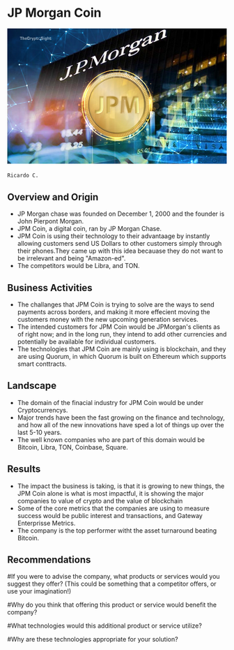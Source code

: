 # JP Morgan Coin
![](JPM-Coin.jpg)

``Ricardo C.``

## Overview and Origin
* JP Morgan chase was founded on December 1, 2000 and the founder is John Pierpont Morgan.
* JPM Coin, a digital coin, ran by JP Morgan Chase.
*  JPM Coin is using their technology to their advantaage by instantly allowing customers send US Dollars to other customers simply through their phones.They came up with this idea becauase they do not want to be irrelevant and being "Amazon-ed".
* The competitors would be Libra, and TON. 

## Business Activities
* The challanges that JPM Coin is trying to solve are the ways to send payments across borders, and making it more effecient moving the customers money with the new upcoming generation services.
* The intended customers for JPM Coin would be JPMorgan's clients as of right now; and in the long run, they intend to add other currencies and potentially be available for individual customers.
* The technologies that JPM Coin are mainly using is blockchain, and they are using Quorum, in which Quorum is built on Ethereum which supports smart conttracts.

## Landscape
* The domain of the finacial industry for JPM Coin would be under Cryptocurrencys.
* Major trends have been the fast growing on the finance and technology, and how all of the new innovations have sped a lot of things up over the last 5-10 years.
* The well known companies who are part of this domain would be Bitcoin, Libra, TON, Coinbase, Square.

## Results
* The impact the business is taking, is that it is growing to new things, the JPM Coin alone is what is most impactful, it is showing the major companies to value of crypto and the value of blockchain
* Some of the core metrics that the companies are using to measure success would be public interest and transactions, and Gateway Enterprisse Metrics.
* The company is the top performer witht the asset turnaround beating Bitcoin.

## Recommendations
  #If you were to advise the company, what products or services would you suggest they offer? (This could be something that a competitor offers, or use your imagination!)

  #Why do you think that offering this product or service would benefit the company?

  #What technologies would this additional product or service utilize?

  #Why are these technologies appropriate for your solution?
